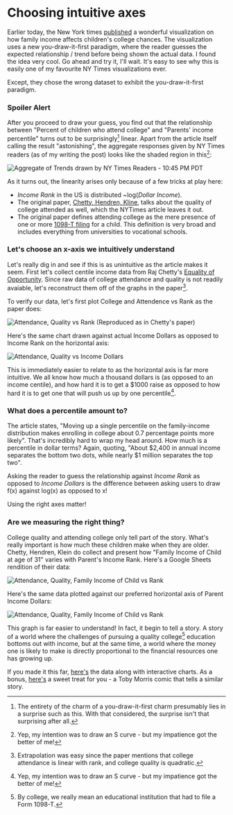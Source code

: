# Choosing intuitive axes


Earlier today, the New York times [published](http://nyti.ms/1LLH6ml) a
wonderful visualization on how family income affects children's college
chances. The visualization uses a new you-draw-it-first paradigm, where the
reader guesses the expected relationship / trend before being shown the actual
data. I found the idea very cool. Go ahead and try it, I'll wait.  It's easy to
see why this is easily one of my favourite NY Times visualizations ever.

Except, they chose the wrong dataset to exhibit the you-draw-it-first paradigm.

### Spoiler Alert

After you proceed to draw your guess, you find out that the relationship
between "Percent of children who attend college" and "Parents' income
percentile" turns out to be surprisingly[^1] linear. Apart from the article
itself calling the result "astonishing", the aggregate responses given by NY Times
readers (as of my writing the post) looks like the shaded region in this[^3]:

![Aggregate of Trends drawn by NY Times Readers - 10:45 PM PDT](/images/post-photos/NYTimesAggregate.png)

As it turns out, the linearity arises only because of a few tricks
at play here:

* *Income Rank* in the US is distributed ~log(*Dollar Income*).
* The original paper, [Chetty, Hendren, Kline](http://www.equality-of-opportunity.org/images/mobility_geo.pdf),
talks about the quality of college attended as well, which the NYTimes article leaves it out.
* The original paper defines attending college as the mere presence of one or more
  [1098-T filing](http://www.irs.gov/uac/Form-1098-T,-Tuition-Statement)
  for a child. This definition is very broad and includes everything from
  universities to vocational schools.

### Let's choose an x-axis we intuitively understand

Let's really dig in and see if this is as unintuitive as the
article makes it seem.  First let's collect centile income data from Raj
Chetty's [Equality of Opportunity](www.equality-of-opportunity.org). Since raw
data of college attendance and quality is not readily avaiable, let's
reconstruct them off of the graphs in the paper[^2].

To verify our data, let's first plot College and Attendence vs Rank as the paper does:

![Attendance, Quality vs Rank (Reproduced as in Chetty's paper)](https://docs.google.com/spreadsheets/d/1jD87QN3pPZjoefrAm4E_OR9UD_rjwae9Gd7MbpjjrNs/pubchart?oid=1826330590&format=image)

Here's the same chart drawn against actual Income Dollars as opposed to Income
Rank on the horizontal axis:

![Attendance, Quality vs Income Dollars](https://docs.google.com/spreadsheets/d/1jD87QN3pPZjoefrAm4E_OR9UD_rjwae9Gd7MbpjjrNs/pubchart?oid=544948064&format=image)

This is immediately easier to relate to as the horizontal axis is far more intuitive.
We all know how much a thousand dollars is (as opposed to an income centile), and
how hard it is to get a $1000 raise as opposed to how hard it is to get one that will push us
up by one percentile[^3].

### What does a percentile amount to?

The article states, "Moving up a single percentile on the family-income
distribution makes enrolling in college about 0.7 percentage points more
likely". That's incredibly hard to wrap my head around. How much is a
percentile in dollar terms? Again, quoting, "About $2,400 in annual
income separates the bottom two dots, while nearly $1 million separates the top
two".

Asking the reader to guess the relationship against *Income Rank* as opposed to
*Income Dollars* is the difference between asking users to draw f(x) against
log(x) as opposed to x!

Using the right axes matter!

### Are we measuring the right thing?

College quality and attending college only tell part of the story.  What's
really important is how much these children make when they are older. Chetty,
Hendren, Klein do collect and present how "Family Income of Child at age of 31"
varies with Parent's Income Rank. Here's a Google Sheets rendition of their
data:

![Attendance, Quality, Family Income of Child vs Rank](https://docs.google.com/spreadsheets/d/1jD87QN3pPZjoefrAm4E_OR9UD_rjwae9Gd7MbpjjrNs/pubchart?oid=1014863741&format=image)

Here's the same data plotted against our preferred horizontal axis of Parent Income Dollars:

![Attendance, Quality, Family Income of Child vs Rank](https://docs.google.com/spreadsheets/d/1jD87QN3pPZjoefrAm4E_OR9UD_rjwae9Gd7MbpjjrNs/pubchart?oid=455844899&format=image)

This graph is far easier to understand! In fact, it begin to tell a story. A
story of a world where the challenges of pursuing a quality college[^4]
education bottoms out with income, but at the same time, a world where the
money one is likely to make is directly proportional to the financial resources
one has growing up.

If you made it this far,
[here's](https://docs.google.com/spreadsheets/d/1jD87QN3pPZjoefrAm4E_OR9UD_rjwae9Gd7MbpjjrNs/pubhtml)
the data along with interactive charts. As a bonus,
[here's](http://thewireless.co.nz/articles/the-pencilsword-on-a-plate) a sweet
treat for you - a Toby Morris comic that tells a similar story.

[^1]: The entirety of the charm of a you-draw-it-first charm presumably lies in a surprise such as this. With that considered, the surprise isn't that surprising after all.

[^2]: Extrapolation was easy since the paper mentions that college attendance is linear with rank, and college quality is quadratic.

[^3]: Yep, my intention was to draw an S curve - but my impatience got the better of me!

[^4]: By college, we really mean an educational institution that had to file a Form 1098-T.

